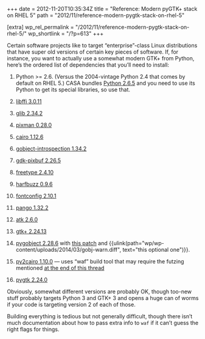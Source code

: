+++
date = 2012-11-20T10:35:34Z
title = "Reference: Modern pyGTK+ stack on RHEL 5"
path = "2012/11/reference-modern-pygtk-stack-on-rhel-5"

[extra]
wp_rel_permalink = "/2012/11/reference-modern-pygtk-stack-on-rhel-5/"
wp_shortlink = "/?p=613"
+++

Certain software projects like to target “enterprise”-class Linux
distributions that have super old versions of certain key pieces of software.
If, for instance, you want to actually use a somewhat modern GTK+ from Python,
here’s the ordered list of dependencies that you’ll need to install:

1. Python >= 2.6. (Versus the 2004-vintage Python 2.4 that comes by default on
   RHEL 5.) CASA bundles
   [Python 2.6.5](http://www.python.org/ftp/python/2.6.5/Python-2.6.5.tar.bz2)
   and you need to use its Python to get its special libraries, so use that.

2. [libffi 3.0.11](ftp://sourceware.org/pub/libffi/libffi-3.0.11.tar.gz)

3. [glib 2.34.2](http://ftp.gnome.org/pub/gnome/sources/glib/2.34/glib-2.34.2.tar.xz)

4. [pixman 0.28.0](http://cairographics.org/releases/pixman-0.28.0.tar.gz)

5. [cairo 1.12.6](http://cairographics.org/releases/cairo-1.12.6.tar.xz)

6. [gobject-introspection 1.34.2](http://ftp.gnome.org/pub/gnome/sources/gobject-introspection/1.34/gobject-introspection-1.34.2.tar.xz)

7. [gdk-pixbuf 2.26.5](http://ftp.gnome.org/pub/gnome/sources/gdk-pixbuf/2.26/gdk-pixbuf-2.26.5.tar.xz)

8. [freetype 2.4.10](http://download.savannah.gnu.org/releases/freetype/freetype-2.4.10.tar.bz2)

9. [harfbuzz 0.9.6](http://www.freedesktop.org/software/harfbuzz/release/harfbuzz-0.9.6.tar.bz2)

10. [fontconfig 2.10.1](http://www.freedesktop.org/software/fontconfig/release/fontconfig-2.10.1.tar.bz2)

11. [pango 1.32.2](http://ftp.acc.umu.se/pub/gnome/sources/pango/1.32/pango-1.32.2.tar.xz)

12. [atk 2.6.0](http://ftp.gnome.org/pub/gnome/sources/atk/2.6/atk-2.6.0.tar.xz)

13. [gtk+ 2.24.13](http://ftp.gnome.org/pub/gnome/sources/gtk+/2.24/gtk+-2.24.13.tar.xz)

14. [pygobject 2.28.6](http://ftp.gnome.org/pub/gnome/sources/pygobject/2.28/pygobject-2.28.6.tar.xz)
    with
    [this patch](http://mail-index.netbsd.org/pkgsrc-users/2012/02/08/msg015675.html)
    and {{ulink(path="wp/wp-content/uploads/2014/03/gobj-warn.diff", text="this optional one")}}.

15. [py2cairo 1.10.0](http://www.cairographics.org/releases/py2cairo-1.10.0.tar.bz2)
    — uses “waf” build tool that may require the futzing mentioned
    [at the end of this thread](https://groups.google.com/forum/?fromgroups=#!topic/waf-users/8Xt4BbxM6i8)

16. [pygtk 2.24.0](http://ftp.gnome.org/pub/gnome/sources/pygtk/2.24/pygtk-2.24.0.tar.bz2)

Obviously, somewhat different versions are probably OK, though too-new stuff
probably targets Python 3 and GTK+ 3 and opens a huge can of worms if your
code is targeting version 2 of each of those.

Building everything is tedious but not generally difficult, though there isn’t
much documentation about how to pass extra info to `waf` if it can’t guess the
right flags for things.
